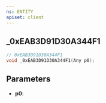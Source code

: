 ```yaml
---
ns: ENTITY
apiset: client
---
```

## _0xEAB3D91D30A344F1

```c
// 0xEAB3D91D30A344F1
void _0xEAB3D91D30A344F1(Any p0);
```


## Parameters
* **p0**: